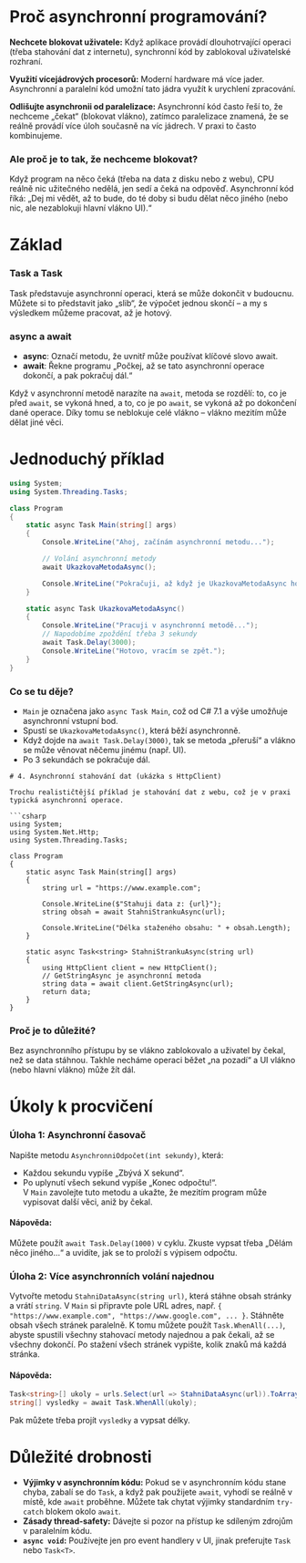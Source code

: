 
# Proč asynchronní programování?

**Nechcete blokovat uživatele:** Když aplikace provádí dlouhotrvající operaci (třeba stahování dat z internetu), synchronní kód by zablokoval uživatelské rozhraní.

**Využití vícejádrových procesorů:** Moderní hardware má více jader. Asynchronní a paralelní kód umožní tato jádra využít k urychlení zpracování.

**Odlišujte asynchronii od paralelizace:** Asynchronní kód často řeší to, že nechceme „čekat“ (blokovat vlákno), zatímco paralelizace znamená, že se reálně provádí více úloh současně na víc jádrech. V praxi to často kombinujeme.

### Ale proč je to tak, že nechceme blokovat?
Když program na něco čeká (třeba na data z disku nebo z webu), CPU reálně nic užitečného nedělá, jen sedí a čeká na odpověď. Asynchronní kód říká: „Dej mi vědět, až to bude, do té doby si budu dělat něco jiného (nebo nic, ale nezablokuji hlavní vlákno UI).“


# Základ

### Task a Task<TResult>
Task představuje asynchronní operaci, která se může dokončit v budoucnu.
Můžete si to představit jako „slib“, že výpočet jednou skončí – a my s výsledkem můžeme pracovat, až je hotový.

### async a await
- **async**: Označí metodu, že uvnitř může používat klíčové slovo await.
- **await**: Řekne programu „Počkej, až se tato asynchronní operace dokončí, a pak pokračuj dál.“

Když v asynchronní metodě narazíte na `await`, metoda se rozdělí: to, co je před `await`, se vykoná hned, a to, co je po `await`, se vykoná až po dokončení dané operace.
Díky tomu se neblokuje celé vlákno – vlákno mezitím může dělat jiné věci.


# Jednoduchý příklad

```cs
using System;
using System.Threading.Tasks;

class Program
{
    static async Task Main(string[] args)
    {
        Console.WriteLine("Ahoj, začínám asynchronní metodu...");

        // Volání asynchronní metody
        await UkazkovaMetodaAsync();

        Console.WriteLine("Pokračuji, až když je UkazkovaMetodaAsync hotová.");
    }

    static async Task UkazkovaMetodaAsync()
    {
        Console.WriteLine("Pracuji v asynchronní metodě...");
        // Napodobíme zpoždění třeba 3 sekundy
        await Task.Delay(3000);
        Console.WriteLine("Hotovo, vracím se zpět.");
    }
}
```

### Co se tu děje?
- `Main` je označena jako `async Task Main`, což od C# 7.1 a výše umožňuje asynchronní vstupní bod.
- Spustí se `UkazkovaMetodaAsync()`, která běží asynchronně.
- Když dojde na `await Task.Delay(3000)`, tak se metoda „přeruší“ a vlákno se může věnovat něčemu jinému (např. UI).
- Po 3 sekundách se pokračuje dál.

```
# 4. Asynchronní stahování dat (ukázka s HttpClient)

Trochu realističtější příklad je stahování dat z webu, což je v praxi typická asynchronní operace.

```csharp
using System;
using System.Net.Http;
using System.Threading.Tasks;

class Program
{
    static async Task Main(string[] args)
    {
        string url = "https://www.example.com";

        Console.WriteLine($"Stahuji data z: {url}");
        string obsah = await StahniStrankuAsync(url);

        Console.WriteLine("Délka staženého obsahu: " + obsah.Length);
    }

    static async Task<string> StahniStrankuAsync(string url)
    {
        using HttpClient client = new HttpClient();
        // GetStringAsync je asynchronní metoda
        string data = await client.GetStringAsync(url);
        return data;
    }
}
```

### Proč je to důležité?
Bez asynchronního přístupu by se vlákno zablokovalo a uživatel by čekal, než se data stáhnou.
Takhle necháme operaci běžet „na pozadí“ a UI vlákno (nebo hlavní vlákno) může žít dál.


# Úkoly k procvičení

### Úloha 1: Asynchronní časovač
Napište metodu `AsynchronniOdpočet(int sekundy)`, která:
- Každou sekundu vypíše „Zbývá X sekund“.
- Po uplynutí všech sekund vypíše „Konec odpočtu!“.  
V `Main` zavolejte tuto metodu a ukažte, že mezitím program může vypisovat další věci, aniž by čekal.

#### Nápověda:
Můžete použít `await Task.Delay(1000)` v cyklu.
Zkuste vypsat třeba „Dělám něco jiného…“ a uvidíte, jak se to proloží s výpisem odpočtu.

### Úloha 2: Více asynchronních volání najednou
Vytvořte metodu `StahniDataAsync(string url)`, která stáhne obsah stránky a vrátí `string`.
V `Main` si připravte pole URL adres, např. `{ "https://www.example.com", "https://www.google.com", ... }`.
Stáhněte obsah všech stránek paralelně.
K tomu můžete použít `Task.WhenAll(...)`, abyste spustili všechny stahovací metody najednou a pak čekali, až se všechny dokončí.
Po stažení všech stránek vypište, kolik znaků má každá stránka.

#### Nápověda:
```cs
Task<string>[] ukoly = urls.Select(url => StahniDataAsync(url)).ToArray();
string[] vysledky = await Task.WhenAll(ukoly);
```
Pak můžete třeba projít `vysledky` a vypsat délky.


# Důležité drobnosti
- **Výjimky v asynchronním kódu:** Pokud se v asynchronním kódu stane chyba, zabalí se do `Task`, a když pak použijete `await`, vyhodí se reálně v místě, kde `await` proběhne. Můžete tak chytat výjimky standardním `try-catch` blokem okolo `await`.
- **Zásady thread-safety:** Dávejte si pozor na přístup ke sdíleným zdrojům v paralelním kódu.
- **`async void`:** Používejte jen pro event handlery v UI, jinak preferujte `Task` nebo `Task<T>`.



